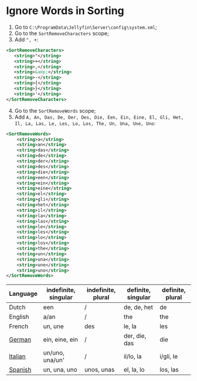 # Ignore Words in Sorting

1. Go to `C:\ProgramData\Jellyfin\Server\config\system.xml`;
2. Go to the `SortRemoveCharacters` scope;
3. Add `", +`:
 ```xml
<SortRemoveCharacters>
    <string>"</string>
    <string>+</string>
    <string>,</string>
    <string>&amp;</string>
    <string>-</string>
    <string>{</string>
    <string>}</string>
    <string>'</string>
</SortRemoveCharacters>
```
4. Go to the `SortRemoveWords` scope;
5. Add `A, An, Das, De, Der, Des, Die, Een, Ein, Eine, El, Gli, Het, Il, La, Las, Le, Les, Lo, Los, The, Un, Una, Une, Uno`:
```xml
<SortRemoveWords>
    <string>a</string>
    <string>an</string>
    <string>das</string>
    <string>de</string>
    <string>der</string>
    <string>des</string>
    <string>die</string>
    <string>een</string>
    <string>ein</string>
    <string>eine</string>
    <string>el</string>
    <string>gli</string>
    <string>het</string>
    <string>il</string>
    <string>la</string>
    <string>las</string>
    <string>le</string>
    <string>les</string>
    <string>lo</string>
    <string>los</string>
    <string>the</string>
    <string>un</string>
    <string>una</string>
    <string>une</string>
    <string>uno</string>
</SortRemoveWords>
```

| Language                                                      | indefinite, singular | indefinite, plural | definite, singular | definite, plural |
|---------------------------------------------------------------|----------------------|--------------------|--------------------|------------------|
| Dutch                                                         | een                  | /                  | de, de, het        | de               |
| English                                                       | a/an                 | /                  | the                | the              |
| French                                                        | un, une              | des                | le, la             | les              |
| [German](https://en.wikipedia.org/wiki/German_articles)       | ein, eine, ein       | /                  | der, die, das      | die              |
| [Italian](https://en.wikipedia.org/wiki/Italian_grammar)      | un/uno, una/un'      | /                  | il/lo, la          | i/gli, le        |
| [Spanish](https://en.wikipedia.org/wiki/Spanish_determiners)  | un, una, uno         | unos, unas         | el, la, lo         | los, las         |
